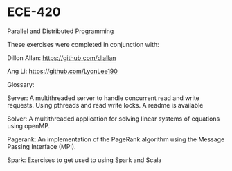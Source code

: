 # ECE-420
Parallel and Distributed Programming

These exercises were completed in conjunction with:

Dillon Allan: https://github.com/dlallan

Ang Li: https://github.com/LyonLee190


Glossary:

Server: A multithreaded server to handle concurrent read and write requests.  Using pthreads and read write locks.  A readme is available

Solver: A multithreaded application for solving linear systems of equations using openMP.

Pagerank: An implementation of the PageRank algorithm using the Message Passing Interface (MPI).

Spark: Exercises to get used to using Spark and Scala
